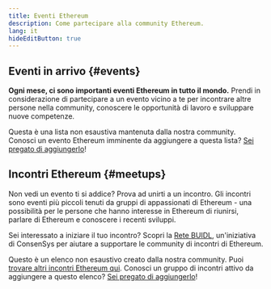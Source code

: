 ```yaml
---
title: Eventi Ethereum
description: Come partecipare alla community Ethereum.
lang: it
hideEditButton: true
---
```


## Eventi in arrivo \{#events}

**Ogni mese, ci sono importanti eventi Ethereum in tutto il mondo.** Prendi in considerazione di partecipare a un evento vicino a te per incontrare altre persone nella community, conoscere le opportunità di lavoro e sviluppare nuove competenze.

<UpcomingEventsList/>

Questa è una lista non esaustiva mantenuta dalla nostra community. Conosci un evento Ethereum imminente da aggiungere a questa lista? [Sei pregato di aggiungerlo](https://github.com/ethereum/ethereum-org-website/blob/dev/src/data/community-events.json)!

## Incontri Ethereum \{#meetups}

Non vedi un evento ti si addice? Prova ad unirti a un incontro. Gli incontri sono eventi più piccoli tenuti da gruppi di appassionati di Ethereum - una possibilità per le persone che hanno interesse in Ethereum di riunirsi, parlare di Ethereum e conoscere i recenti sviluppi.

<MeetupList />

Sei interessato a iniziare il tuo incontro? Scopri la [Rete BUIDL](https://consensys.net/developers/buidlnetwork/), un'iniziativa di ConsenSys per aiutare a supportare le community di incontri di Ethereum.

Questo è un elenco non esaustivo creato dalla nostra community. Puoi [trovare altri incontri Ethereum qui](https://www.meetup.com/topics/ethereum/). Conosci un gruppo di incontri attivo da aggiungere a questo elenco? [Sei pregato di aggiungerlo](https://github.com/ethereum/ethereum-org-website/blob/dev/src/data/community-meetups.json)!
